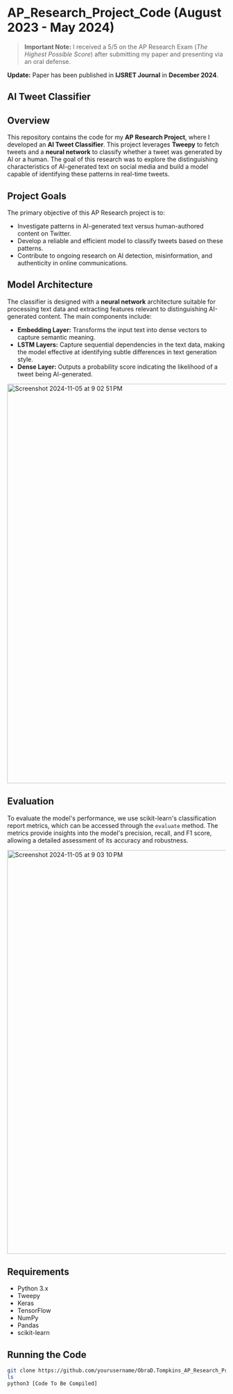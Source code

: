 # AP_Research_Project_Code (August 2023 - May 2024) 

> **Important Note:** I received a 5/5 on the AP Research Exam (*The Highest Possible Score*) after submitting my paper and presenting via an oral defense.

**Update:** Paper has been published in **IJSRET Journal** in **December 2024**.
## AI Tweet Classifier

## Overview
This repository contains the code for my **AP Research Project**, where I developed an **AI Tweet Classifier**. This project leverages **Tweepy** to fetch tweets and a **neural network** to classify whether a tweet was generated by AI or a human. The goal of this research was to explore the distinguishing characteristics of AI-generated text on social media and build a model capable of identifying these patterns in real-time tweets.

## Project Goals
The primary objective of this AP Research project is to:
- Investigate patterns in AI-generated text versus human-authored content on Twitter.
- Develop a reliable and efficient model to classify tweets based on these patterns.
- Contribute to ongoing research on AI detection, misinformation, and authenticity in online communications.

## Model Architecture
The classifier is designed with a **neural network** architecture suitable for processing text data and extracting features relevant to distinguishing AI-generated content. The main components include:

- **Embedding Layer:** Transforms the input text into dense vectors to capture semantic meaning.
- **LSTM Layers:** Capture sequential dependencies in the text data, making the model effective at identifying subtle differences in text generation style.
- **Dense Layer:** Outputs a probability score indicating the likelihood of a tweet being AI-generated.


<img width="920" alt="Screenshot 2024-11-05 at 9 02 51 PM" src="https://github.com/user-attachments/assets/117763c8-dc82-45af-95b8-d7ca7a5b3ce2">


## Evaluation
To evaluate the model's performance, we use scikit-learn's classification report metrics, which can be accessed through the `evaluate` method. The metrics provide insights into the model's precision, recall, and F1 score, allowing a detailed assessment of its accuracy and robustness.


<img width="930" alt="Screenshot 2024-11-05 at 9 03 10 PM" src="https://github.com/user-attachments/assets/aed180fd-e3cd-408d-9fc3-903ab790c20e">


## Requirements
- Python 3.x
- Tweepy
- Keras
- TensorFlow
- NumPy
- Pandas
- scikit-learn

## Running the Code
```bash
git clone https://github.com/yourusername/ObraD.Tompkins_AP_Research_Project_Code
ls
python3 [Code To Be Compiled]
